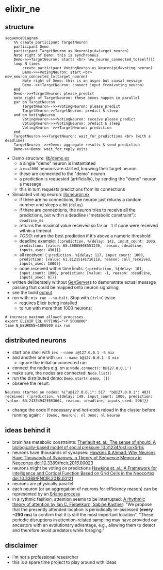 # elixir_ne

## structure

```mermaid
sequenceDiagram
    %% create participant TargetNeuron
    participant Demo
    participant TargetNeuron as Neuron(pid=target_neuron)
    Note right of Demo: this is synchronous
    Demo->>+TargetNeuron: starts <br> new_neuron_connected_to(self())
    loop N times
        create participant VotingNeuron as Neuron(pid=voting_neuron)
        Demo->>+VotingNeuron: start <br> new_neuron_connected_to(target_neuron)
        Note right of Demo: this is an async but causal message
        Demo-->>+TargetNeuron: connect_input_from(voting_neuron)
    end
    Demo-->>+TargetNeuron: please_predict
    note right of TargetNeuron: these boxes happen in parallel
    par on TargetNeuron
        TargetNeuron-->>+VotingNeuron: please_predict
        TargetNeuron->>TargetNeuron: predict & sleep
    and on VotingNeuron
        VotingNeuron->>+VotingNeuron: receive please_predict
        VotingNeuron->>+VotingNeuron: predict & sleep
        VotingNeuron-->>+TargetNeuron: prediction
    end
    TargetNeuron->>+TargetNeuron: wait_for_predictions <br> (with a deadline)
    TargetNeuron-->>+Demo: aggregate results & send prediction
    Demo->>+Demo: wait_for_reply exits
```

- Demo structure: [lib/demo.ex](lib/demo.ex)
  - a single "demo" neuron is instantiated
  - a `n==1000` neurons are started, knowing their target neuron
  - these are connected to the "demo" neuron
  - a prediction is requested (artificially), by sending the "demo" neuron a message
  - this in turn requests predictions from its connections
- Simulated voting neuron: [lib/neuron.ex](lib/neuron.ex)
  - if there are no connections, the neuron just returns a random number and sleeps a bit (`delay`)
  - if there are connections, the neuron tries to receive all the predictions, but within a deadline ("metabolic constraint"): `deadline_ms`
  - returns the maximal value received so far or `-1` if none were received within a timeout
  - *TODO*: return the best prediction if it's above a numeric threshold
  - deadline example: `{:prediction, %{delay: 142, input_count: 1000, prediction: [value: 65.30085608551246, reason: :deadline, inputs_used: 496]}}`
  - all received: `{:prediction, %{delay: 117, input_count: 1000, prediction: [value: 61.81215141710118, reason: :all_received, inputs_used: 1000]}`
  - none received within time limits: `{:prediction, %{delay: 101, input_count: 1000, prediction: [value: -1, reason: :deadline, inputs_used: 0]}}`
- written deliberately without [GenServer](https://hexdocs.pm/elixir/GenServer.html)s to demonstrate actual message passing that could be mapped onto neuron signalling
- see the build [output](https://github.com/d-led/elixir_ne/actions)
- run with: `mix run --no-halt`. Stop with `Ctrl+C` twice
  - requires [Elixir](https://elixir-lang.org/install.html) being installed
  - to run with more than 1000 neurons:

```shell
# increase maximum allowed processes
export ELIXIR_ERL_OPTIONS="+P 5000000"
time N_NEURONS=1000000 mix run
```

## distributed neurons

- start one shell with `iex --name a@127.0.0.1 -S mix`
- and another one with `iex --name b@127.0.0.1 -S mix`
  - ignore the initial unconnected run
- connect the nodes e.g. on `a`: `Node.connect(:'b@127.0.0.1')`
- make sure, the nodes are connected: `Node.list()`
- run the distributed demo: `Demo.start(:demo, [])`
- observe the result:

```shell
Neurons started on nodes: %{"a@127.0.0.1": 517, "b@127.0.0.1": 483}
received: {:prediction, %{delay: 149, input_count: 1000, prediction: [value: 63.243549425083664, reason: :deadline, inputs_used: 596]}}
```

- change the code if necessary and hot-code reload in the cluster before running again:
  `r [Demo, Neuron]; nl Demo; nl Neuron`

## ideas behind it

- brain has metabolic constraints: [Theriault et. al.: The sense of should: A biologically-based model of social pressure 10.31234/osf.io/x5rbs](https://psyarxiv.com/x5rbs/)
- neurons have thousands of synapses: [Hawkins & Ahmad: Why Neurons Have Thousands of Synapses, a Theory of Sequence Memory in Neocortex doi:10.3389/fncir.2016.00023](https://www.frontiersin.org/articles/10.3389/fncir.2016.00023/full)
- neurons might be voting on predictions [Hawkins et. al.: A Framework for Intelligence and Cortical Function Based on Grid Cells in the Neocortex doi:10.3389/FNCIR.2018.00121](https://numenta.com/neuroscience-research/research-publications/papers/thousand-brains-theory-of-intelligence-companion-paper/)
- neurons are physically parallel
- each neuron (or an aggregation of neurons for efficiency reason) can be represented by an [Erlang process](https://en.wikipedia.org/wiki/Erlang_(programming_language)#Erlang_Worldview)
- in a rythmic fashion, attention seems to be interrupted: [A rhythmic theory of attention by Ian C. Fiebelkorn, Sabine Kastner](https://pmc.ncbi.nlm.nih.gov/articles/PMC6343831/#S1): "We propose that the presently attended location is periodically re-assessed (**every ~250 ms**) to confirm that it is still the most important location", "These periodic disruptions in attention-related sampling may have provided our ancestors with an evolutionary advantage, e.g., allowing them to detect and therefore avoid predators while foraging."

## disclaimer

- I'm not a professional researcher
- this is a spare time project to play around with ideas
